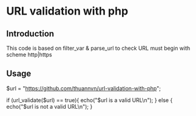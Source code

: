 # URL validation with php
## Introduction
  This code is based on filter_var & parse_url to check URL must begin with scheme http|https

## Usage

$url = "https://github.com/thuannvn/url-validation-with-php";

if (url_validate($url) == true){
	echo("$url is a valid URL\n");
} else {
	echo("$url is not a valid URL\n");
}
